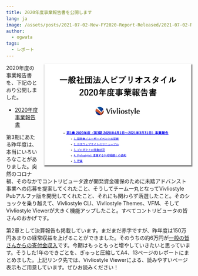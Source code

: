 ```yaml
---
title: 2020年度事業報告書を公開します
lang: ja
image: /assets/posts/2021-07-02-New-FY2020-Report-Released/2021-07-02-New-FY2020-Report-Released.png
author:
  - ogwata
tags:
  - レポート
---
```

<div style="float: right; margin: 0 0 1em 1em;"><img src="/assets/posts/2021-07-02-New-FY2020-Report-Released/2021-07-02-New-FY2020-Report-Released.png" alt="2020年度事業報告書を公開します" style="width: 400px; box-shadow: 1px 2px 2.5px 1.5px grey;" /></div>


2020年度の事業報告書を、下記のとおり公開しました。

-  [2020年度事業報告書](https://vivliostyle.org/ja/about-us/#2020%E5%B9%B4%E5%BA%A6%E4%BA%8B%E6%A5%AD%E5%A0%B1%E5%91%8A%E6%9B%B8)

第3期にあたる昨年度は、本当にいろいろなことがありました。突然のコロナ禍、そのなかでコントリビュータ達が開発資金確保のために未踏アドバンスト事業への応募を提案してくれたこと、そうしてチーム一丸となってVivliostyle Pubアルファ版を開発してくれたこと、それにも関わらず落選したこと。そのショックを乗り越えて、Vivliostyle CLI、Vivliostyle Themes、VFM、そしてVivliostyle Viewerが大きく機能アップしたこと。すべてコントリビュータの皆さんのおかげです。

第2章として決算報告も掲載しています。まだまだ赤字ですが、昨年度は150万円あまりの経常収益を上げることができました。そのうちの約6万円が[一般の皆さんからの寄付金収入](https://vivliostyle.org/ja/sponsors/)です。今期はもっともっと増やしていきたいと思っています。そうした1年のできごとを、ぎゅっと圧縮してA4、13ページのレポートにまとめました。上記リンク先では、Vivliostyle Viewerによる、読みやすいページ表示もご用意しています。ぜひお読みください！